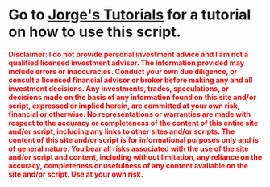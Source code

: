 # Go to [Jorge's Tutorials](https://jorgestutorials.com/optionchain.html) for a tutorial on how to use this script.

<b style='color:red;'> Disclaimer: I do not provide personal investment advice and I am not a qualified licensed investment advisor. The information provided may include errors or inaccuracies. Conduct your own due diligence, or consult a licensed financial advisor or broker before making any and all investment decisions. Any investments, trades, speculations, or decisions made on the basis of any information found on this site and/or script, expressed or implied herein, are committed at your own risk, financial or otherwise. No representations or warranties are made with respect to the accuracy or completeness of the content of this entire site and/or script, including any links to other sites and/or scripts. The content of this site and/or script is for informational purposes only and is of general nature. You bear all risks associated with the use of the site and/or script and content, including without limitation, any reliance on the accuracy, completeness or usefulness of any content available on the site and/or script. Use at your own risk.</b>